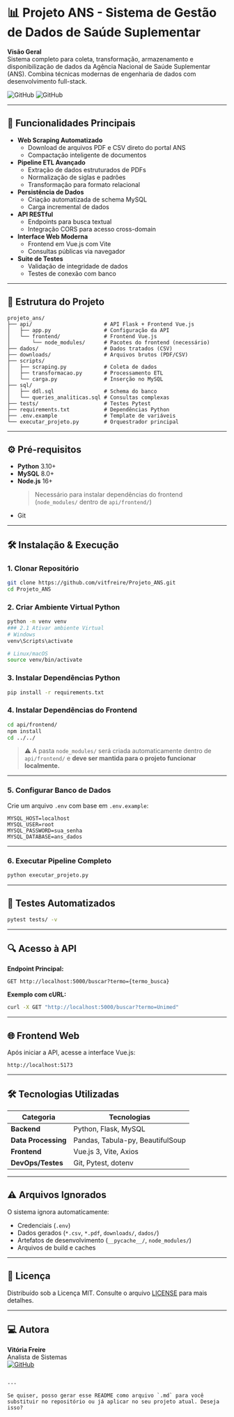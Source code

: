 
# 📊 Projeto ANS - Sistema de Gestão de Dados de Saúde Suplementar

**Visão Geral**  
Sistema completo para coleta, transformação, armazenamento e disponibilização de dados da Agência Nacional de Saúde Suplementar (ANS). Combina técnicas modernas de engenharia de dados com desenvolvimento full-stack.

![GitHub](https://img.shields.io/badge/Python-3.10%2B-blue)
![GitHub](https://img.shields.io/badge/License-MIT-green)

---

## 🚀 Funcionalidades Principais

- **Web Scraping Automatizado**
  - Download de arquivos PDF e CSV direto do portal ANS
  - Compactação inteligente de documentos
- **Pipeline ETL Avançado**
  - Extração de dados estruturados de PDFs
  - Normalização de siglas e padrões
  - Transformação para formato relacional
- **Persistência de Dados**
  - Criação automatizada de schema MySQL
  - Carga incremental de dados
- **API RESTful**
  - Endpoints para busca textual
  - Integração CORS para acesso cross-domain
- **Interface Web Moderna**
  - Frontend em Vue.js com Vite
  - Consultas públicas via navegador
- **Suite de Testes**
  - Validação de integridade de dados
  - Testes de conexão com banco

---

## 📂 Estrutura do Projeto

```text
projeto_ans/
├── api/                       # API Flask + Frontend Vue.js
│   ├── app.py                 # Configuração da API
│   └── frontend/              # Frontend Vue.js
│       └── node_modules/      # Pacotes do frontend (necessário)
├── dados/                     # Dados tratados (CSV)
├── downloads/                 # Arquivos brutos (PDF/CSV)
├── scripts/
│   ├── scraping.py            # Coleta de dados
│   ├── transformacao.py       # Processamento ETL
│   └── carga.py               # Inserção no MySQL
├── sql/
│   ├── ddl.sql                # Schema do banco
│   └── queries_analiticas.sql # Consultas complexas
├── tests/                     # Testes Pytest
├── requirements.txt           # Dependências Python
├── .env.example               # Template de variáveis
└── executar_projeto.py        # Orquestrador principal
```

---

## ⚙️ Pré-requisitos

- **Python** 3.10+
- **MySQL** 8.0+
- **Node.js** 16+  
  > Necessário para instalar dependências do frontend (`node_modules/` dentro de `api/frontend/`)
- Git

---

## 🛠️ Instalação & Execução

### 1. Clonar Repositório

```bash
git clone https://github.com/vitfreire/Projeto_ANS.git
cd Projeto_ANS
```

### 2. Criar Ambiente Virtual Python

```bash
python -m venv venv
### 2.1 Ativar ambiente Virtual
# Windows
venv\Scripts\activate

# Linux/macOS
source venv/bin/activate
```

### 3. Instalar Dependências Python

```bash
pip install -r requirements.txt
```

### 4. Instalar Dependências do Frontend

```bash
cd api/frontend/
npm install
cd ../../
```

> ⚠️ A pasta `node_modules/` será criada automaticamente dentro de `api/frontend/` e **deve ser mantida para o projeto funcionar localmente.**

---

### 5. Configurar Banco de Dados

Crie um arquivo `.env` com base em `.env.example`:

```env
MYSQL_HOST=localhost
MYSQL_USER=root
MYSQL_PASSWORD=sua_senha
MYSQL_DATABASE=ans_dados
```

---

### 6. Executar Pipeline Completo

```bash
python executar_projeto.py
```

---

## 🧪 Testes Automatizados

```bash
pytest tests/ -v
```

---

## 🔍 Acesso à API

**Endpoint Principal:**
```http
GET http://localhost:5000/buscar?termo={termo_busca}
```

**Exemplo com cURL:**
```bash
curl -X GET "http://localhost:5000/buscar?termo=Unimed"
```

---

## 🌐 Frontend Web

Após iniciar a API, acesse a interface Vue.js:

```
http://localhost:5173
```

---

## 🛠️ Tecnologias Utilizadas

| Categoria          | Tecnologias                            |
|--------------------|-----------------------------------------|
| **Backend**        | Python, Flask, MySQL                    |
| **Data Processing**| Pandas, Tabula-py, BeautifulSoup        |
| **Frontend**       | Vue.js 3, Vite, Axios                   |
| **DevOps/Testes**  | Git, Pytest, dotenv                     |

---

## ⚠️ Arquivos Ignorados

O sistema ignora automaticamente:

- Credenciais (`.env`)
- Dados gerados (`*.csv`, `*.pdf`, `downloads/`, `dados/`)
- Artefatos de desenvolvimento (`__pycache__/`, `node_modules/`)
- Arquivos de build e caches

---

## 📄 Licença

Distribuído sob a Licença MIT. Consulte o arquivo [LICENSE](LICENSE) para mais detalhes.

---

## 💻 Autora

**Vitória Freire**  
Analista de Sistemas  
[![GitHub](https://img.shields.io/badge/GitHub-Profile-blue?logo=github)](https://github.com/vitfreire)
```

---

Se quiser, posso gerar esse README como arquivo `.md` para você substituir no repositório ou já aplicar no seu projeto atual. Deseja isso?
